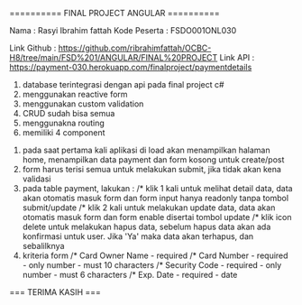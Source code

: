 ========== FINAL PROJECT ANGULAR ==========

Nama : Rasyi Ibrahim fattah
Kode Peserta : FSDO001ONL030

Link Github : https://github.com/ribrahimfattah/OCBC-H8/tree/main/FSD%201/ANGULAR/FINAL%20PROJECT
Link API : https://payment-030.herokuapp.com/finalproject/paymentdetails

<!-- *********** Disclaimer ********** -->
1. database terintegrasi dengan api pada final project c#
2. menggunakan reactive form
3. menggunakan custom validation
4. CRUD sudah bisa semua
5. menggunakna routing
6. memiliki 4 component
<!-- ********************* -->

<!-- ********* PANDUAN *********** -->
1. pada saat pertama kali aplikasi di load akan menampilkan halaman home, menampilkan data payment dan form kosong untuk create/post
2. form harus terisi semua untuk melakukan submit, jika tidak akan kena validasi
3. pada table payment, lakukan :
    /* klik 1 kali untuk melihat detail data, data akan otomatis masuk form dan form input hanya readonly tanpa tombol submit/update
    /* klik 2 kali untuk melakukan update data, data akan otomatis masuk form dan form enable disertai tombol update
    /* klik icon delete untuk melakukan hapus data, sebelum hapus data akan ada konfirmasi untuk user. Jika 'Ya' maka data akan terhapus, dan sebalilknya
4. kriteria form
    /* Card Owner Name
        - required
    /* Card Number
        - required
        - only number
        - must 10 characters
    /* Security Code
        - required
        - only number
        - must 6 characters
    /* Exp. Date
        - required
        - date
    
=== TERIMA KASIH ===